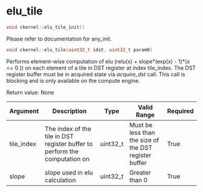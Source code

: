 # elu_tile

```cpp
void ckernel::elu_tile_init()
```

Please refer to documentation for any_init. 

```cpp
void ckernel::elu_tile(uint32_t idst, uint32_t param0)
```

Performs element-wise computation of elu (relu(x) + slope\*(exp(x) - 1)\*(x <= 0 )) on each element of a tile in DST register at index tile_index. The DST register buffer must be in acquired state via *acquire_dst* call. This call is blocking and is only available on the compute engine.

Return value: None

| Argument      | Description                                                                | Type      | Valid Range                                           | Required       |
|---------------|----------------------------------------------------------------------------|-----------|-------------------------------------------------------|----------------|
| tile_index    | The index of the tile in DST register buffer to perform the computation on | uint32_t  | Must be less than the size of the DST register buffer | True           |
| slope         | slope used in elu calculation                                              | uint32_t  | Greater than 0                                        | True           |
